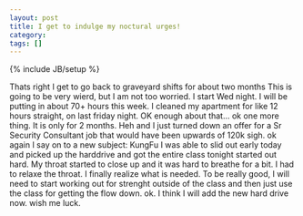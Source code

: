 ```yaml
---
layout: post
title: I get to indulge my noctural urges!
category: 
tags: []
---
```

{% include JB/setup %}

Thats right I get to go back to graveyard shifts for about two months
This is going to be very wierd, but I am not too worried.  I start Wed
night.  I will be putting in about 70+ hours this week.  I cleaned
my apartment for like 12 hours straight, on last friday night.
OK enough about that... ok one more thing.  It is only for 2 months.
Heh and I just turned down an offer for a Sr Security Consultant
job that would have been upwards of 120k sigh.
ok again I say on to a new subject: KungFu  I was able to slid out
early today and picked up the harddrive and got the entire class tonight
started out hard.  My throat started to close up and it was hard to
breathe for a bit.  I had to relaxe the throat.  I finally realize what
is needed.  To be really good, I will need to start working out for
strenght outside of the class and then just use the class for getting
the flow down.  ok.  I think I will add the new hard drive now.  wish me luck.
